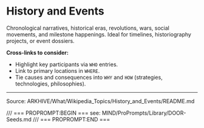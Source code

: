 # History and Events

Chronological narratives, historical eras, revolutions, wars, social movements, and milestone happenings. Ideal for timelines, historiography projects, or event dossiers.

**Cross-links to consider:**
- Highlight key participants via `WHO` entries.
- Link to primary locations in `WHERE`.
- Tie causes and consequences into `WHY` and `HOW` (strategies, technologies, philosophies).

---
Source: ARKHIVE/What/Wikipedia_Topics/History_and_Events/README.md

/// === PROPROMPT:BEGIN ===
see: MIND/ProPrompts/Library/DOOR-Seeds.md
/// === PROPROMPT:END ===
